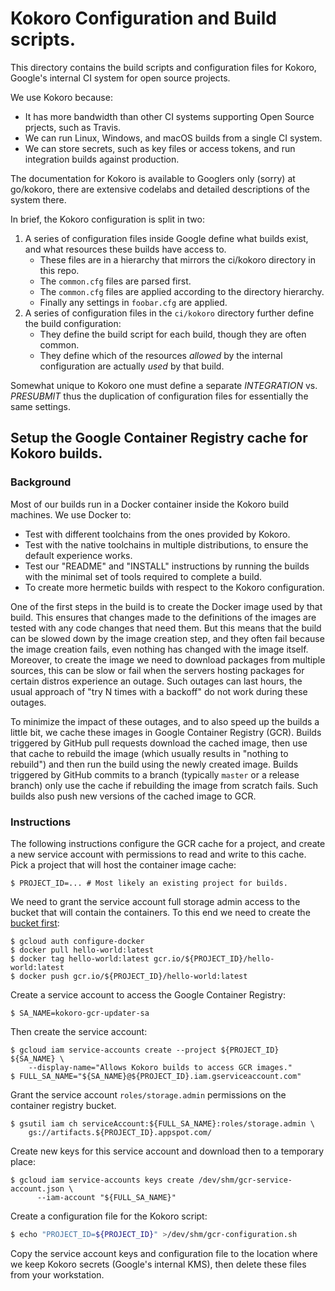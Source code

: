 # Kokoro Configuration and Build scripts.

This directory contains the build scripts and configuration files
for Kokoro, Google's internal CI system for open source projects.

We use Kokoro because:

- It has more bandwidth than other CI systems supporting Open Source prjects,
  such as Travis.
- We can run Linux, Windows, and macOS builds from a single CI system.
- We can store secrets, such as key files or access tokens, and run integration
  builds against production.

The documentation for Kokoro is available to Googlers only (sorry) at go/kokoro,
there are extensive codelabs and detailed descriptions of the system there.

In brief, the Kokoro configuration is split in two:

1. A series of configuration files inside Google define what builds exist, and
   what resources these builds have access to.
   * These files are in a hierarchy that mirrors the ci/kokoro directory in this
     repo.
   * The `common.cfg` files are parsed first.
   * The `common.cfg` files are applied according to the directory hierarchy.
   * Finally any settings in `foobar.cfg` are applied.
1. A series of configuration files in the `ci/kokoro` directory further define
   the build configuration:
   * They define the build script for each build, though they are often common.
   * They define which of the resources *allowed* by the internal configuration
     are actually *used* by that build.

Somewhat unique to Kokoro one must define a separate *INTEGRATION* vs.
*PRESUBMIT* thus the duplication of configuration files for essentially the
same settings.

## Setup the Google Container Registry cache for Kokoro builds.

### Background

Most of our builds run in a Docker container inside the Kokoro build machines.
We use Docker to:

- Test with different toolchains from the ones provided by Kokoro.
- Test with the native toolchains in multiple distributions, to ensure the
  default experience works.
- Test our "README" and "INSTALL" instructions by running the builds with the
  minimal set of tools required to complete a build.
- To create more hermetic builds with respect to the Kokoro configuration.

One of the first steps in the build is to create the Docker image used by that
build. This ensures that changes made to the definitions of the images are
tested with any code changes that need them. But this means that the build can
be slowed down by the image creation step, and they often fail because the
image creation fails, even nothing has changed with the image itself. Moreover,
to create the image we need to download packages from multiple sources, this
can be slow or fail when the servers hosting packages for certain distros
experience an outage. Such outages can last hours, the usual approach of
"try N times with a backoff" do not work during these outages.

To minimize the impact of these outages, and to also speed up the builds a
little bit, we cache these images in Google Container Registry (GCR). Builds
triggered by GitHub pull requests download the cached image, then use that cache
to rebuild the image (which usually results in "nothing to rebuild") and then
run the build using the newly created image. Builds triggered by GitHub commits
to a branch (typically `master` or a release branch) only use the cache if
rebuilding the image from scratch fails. Such builds also push new versions of
the cached image to GCR.

### Instructions

The following instructions configure the GCR cache for a project, and create a
new service account with permissions to read and write to this cache. Pick a
project that will host the container image cache:

```console
$ PROJECT_ID=... # Most likely an existing project for builds.
```

We need to grant the service account full storage admin access to the bucket
that will contain the containers. To this end we need to create the
[bucket first](https://cloud.google.com/container-registry/docs/access-control):

```console
$ gcloud auth configure-docker
$ docker pull hello-world:latest
$ docker tag hello-world:latest gcr.io/${PROJECT_ID}/hello-world:latest
$ docker push gcr.io/${PROJECT_ID}/hello-world:latest
```

Create a service account to access the Google Container Registry:

```console
$ SA_NAME=kokoro-gcr-updater-sa
```

Then create the service account:

```console
$ gcloud iam service-accounts create --project ${PROJECT_ID} ${SA_NAME} \
    --display-name="Allows Kokoro builds to access GCR images."
$ FULL_SA_NAME="${SA_NAME}@${PROJECT_ID}.iam.gserviceaccount.com"
```

Grant the service account `roles/storage.admin` permissions on the container
registry bucket.

```console
$ gsutil iam ch serviceAccount:${FULL_SA_NAME}:roles/storage.admin \
    gs://artifacts.${PROJECT_ID}.appspot.com/
```

Create new keys for this service account and download then to a temporary place:

```console
$ gcloud iam service-accounts keys create /dev/shm/gcr-service-account.json \
      --iam-account "${FULL_SA_NAME}"
```

Create a configuration file for the Kokoro script:

```bash
$ echo "PROJECT_ID=${PROJECT_ID}" >/dev/shm/gcr-configuration.sh
```

Copy the service account keys and configuration file to the location where we
keep Kokoro secrets (Google's internal KMS), then delete these files from your
workstation.
